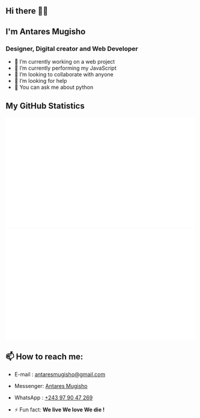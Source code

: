 ## Hi there 👋🏽

## I'm Antares Mugisho

### Designer, Digital creator and Web Developer 

- 🔭 I’m currently working on a web project
- 🌱 I’m currently performing my JavaScript
- 👯 I’m looking to collaborate with anyone
- 🤔 I’m looking for help
- 💬 You can ask me about python

## My GitHub Statistics

![](https://github.com/antaresmugisho/GithubStats/blob/master/generated/languages.svg#gh-dark-mode-only)
![](https://github.com/antaresmugisho/GithubStats/blob/master/generated/overview.svg#gh-dark-mode-only)

## 📫 How to reach me: 
- E-mail   : [antaresmugisho@gmail.com](mailto:antaresmugisho@gmail.com)
- Messenger: [Antares Mugisho](m.me/Antaresmugisho)
- WhatsApp : [+243 97 90 47 269](wa.me/243979047269)

- ⚡ Fun fact: __We live We love We die !__


<!---
AntaresMugisho/AntaresMugisho is a ✨ special ✨ repository because its `README.md` (this file) appears on your GitHub profile.
You can click the Preview link to take a look at your changes.
--->
